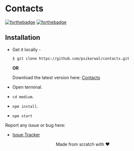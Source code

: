 

# Contacts

[![forthebadge](http://forthebadge.com/images/badges/built-with-love.svg)](http://forthebadge.com)
[![forthebadge](http://forthebadge.com/images/badges/uses-js.svg)](http://forthebadge.com)

## Installation

 - Get it locally -
   ```sh
   $ git clone https://github.com/psikarwal/contacts.git
   ```

   **OR**

   Download the latest version here: [Contacts](https://codeload.github.com/psikarwal/contacts/zip/master)

 - Open terminal.
 - `cd medium`.
 - `npm install`.
 - `npm start`




Report any issue or bug here:
* [Issue Tracker](https://github.com/psikarwal/contacts/issues)

<p align="center"> Made from scratch with ❤ </p>
